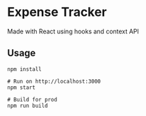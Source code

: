 # Expense Tracker

Made with React using hooks and context API

## Usage
```
npm install

# Run on http://localhost:3000
npm start

# Build for prod
npm run build
```

